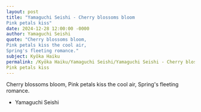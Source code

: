 ```yaml
---
layout: post
title: "Yamaguchi Seishi - Cherry blossoms bloom
Pink petals kiss"
date: 2024-12-28 12:00:00 -0000
author: Yamaguchi Seishi
quote: "Cherry blossoms bloom,
Pink petals kiss the cool air,
Spring's fleeting romance."
subject: Kyōka Haiku
permalink: /Kyōka Haiku/Yamaguchi Seishi/Yamaguchi Seishi - Cherry blossoms bloom
Pink petals kiss
---
```


Cherry blossoms bloom,
Pink petals kiss the cool air,
Spring's fleeting romance.

- Yamaguchi Seishi
